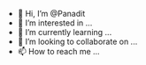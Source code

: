 - 👋 Hi, I’m @Panadit
- 👀 I’m interested in ...
- 🌱 I’m currently learning ...
- 💞️ I’m looking to collaborate on ...
- 📫 How to reach me ...

<!---
Panadit/Panadit is a ✨ special ✨ repository because its `README.md` (this file) appears on your GitHub profile.
You can click the Preview link to take a look at your changes.
--->
